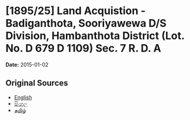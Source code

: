 # [1895/25] Land Acquistion - Badiganthota, Sooriyawewa  D/S Division, Hambanthota District (Lot. No. D 679 D 1109) Sec. 7 R. D. A

**Date:** 2015-01-02

## Original Sources

- [English](https://documents.gov.lk/view/extra-gazettes/2015/1/1895-25_E.pdf)
- [සිංහල](https://documents.gov.lk/view/extra-gazettes/2015/1/1895-25_S.pdf)
- [தமிழ்](https://documents.gov.lk/view/extra-gazettes/2015/1/1895-25_T.pdf)
